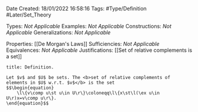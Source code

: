 <div class="topSpace"></div>

Date Created: 18/01/2022 16:58:16
Tags: #Type/Definition #Later/Set_Theory

Types: <i>Not Applicable</i>
Examples: <i>Not Applicable</i> 
Constructions: <i>Not Applicable</i>
Generalizations: <i>Not Applicable</i>

Properties: [[De Morgan's Laws]]
Sufficiencies: <i>Not Applicable</i>
Equivalences: <i>Not Applicable</i>
Justifications: [[Set of relative complements is a set]]

``` ad-Definition
title: Definition.

Let $v$ and $U$ be sets. The <b>set of relative complements of elements in $U$ w.r.t. $v$</b> is the set
$$\begin{equation}
    \l\{v\comp u\st u\in U\r\}\coloneqq\l\{x\st\l(\ex u\in U\r)x=v\comp u\r\}.
\end{equation}$$

```
